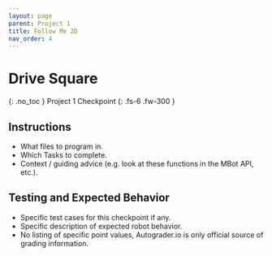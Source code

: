 ```yaml
---
layout: page
parent: Project 1
title: Follow Me 2D
nav_order: 4
---
```


# Drive Square
{: .no_toc }
Project 1 Checkpoint
{: .fs-6 .fw-300 }

## Instructions

* What files to program in.
* Which Tasks to complete.
* Context / guiding advice (e.g. look at these functions in the MBot API, etc.).

## Testing and Expected Behavior

* Specific test cases for this checkpoint if any.
* Specific description of expected robot behavior.
* No listing of specific point values, Autograder.io is only official source of grading information. 